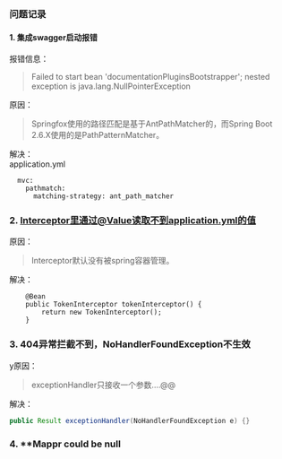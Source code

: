 ### 问题记录
#### 1. 集成swagger启动报错
报错信息：  
>Failed to start bean 'documentationPluginsBootstrapper'; nested exception is java.lang.NullPointerException

原因： 
>Springfox使用的路径匹配是基于AntPathMatcher的，而Spring Boot 2.6.X使用的是PathPatternMatcher。  

解决：  
application.yml
```
  mvc:
    pathmatch:
      matching-strategy: ant_path_matcher
```

### 2. Interceptor里通过@Value读取不到application.yml的值

原因： 
>Interceptor默认没有被spring容器管理。

解决：
```
    @Bean
    public TokenInterceptor tokenInterceptor() {
        return new TokenInterceptor();
    }
```

### 3. 404异常拦截不到，NoHandlerFoundException不生效

y原因：
>exceptionHandler只接收一个参数....@@

解决：

```java
public Result exceptionHandler(NoHandlerFoundException e) {}
```

### 4. **Mappr could be null

